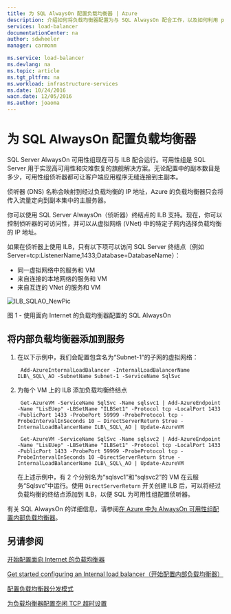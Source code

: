 ```yaml
---
title: 为 SQL AlwaysOn 配置负载均衡器 | Azure
description: 介绍如何将负载均衡器配置为与 SQL AlwaysOn 配合工作，以及如何利用 powershell 为 SQL 实现创建负载均衡器
services: load-balancer
documentationCenter: na
author: sdwheeler
manager: carmonm

ms.service: load-balancer
ms.devlang: na
ms.topic: article
ms.tgt_pltfrm: na
ms.workload: infrastructure-services
ms.date: 10/24/2016
wacn.date: 12/05/2016
ms.author: joaoma
---
```


# 为 SQL AlwaysOn 配置负载均衡器

SQL Server AlwaysOn 可用性组现在可与 ILB 配合运行。可用性组是 SQL Server 用于实现高可用性和灾难恢复的旗舰解决方案。无论配置中的副本数目是多少，可用性组侦听器都可让客户端应用程序无缝连接到主副本。

侦听器 (DNS) 名称会映射到经过负载均衡的 IP 地址，Azure 的负载均衡器只会将传入流量定向到副本集中的主服务器。

你可以使用 SQL Server AlwaysOn（侦听器）终结点的 ILB 支持。现在，你可以控制侦听器的可访问性，并可以从虚拟网络 (VNet) 中的特定子网内选择负载均衡的 IP 地址。

如果在侦听器上使用 ILB，只有以下项可以访问 SQL Server 终结点（例如 Server=tcp:ListenerName,1433;Database=DatabaseName）：

* 同一虚拟网络中的服务和 VM
* 来自连接的本地网络的服务和 VM
* 来自互连的 VNet 的服务和 VM

![ILB\_SQLAO\_NewPic](./media/load-balancer-configure-sqlao/sqlao1.png)  

图 1 - 使用面向 Internet 的负载均衡器配置的 SQL AlwaysOn

## 将内部负载均衡器添加到服务

1. 在以下示例中，我们会配置包含名为“Subnet-1”的子网的虚拟网络：

	    Add-AzureInternalLoadBalancer -InternalLoadBalancerName ILB\_SQL\_AO -SubnetName Subnet-1 -ServiceName SqlSvc

2. 为每个 VM 上的 ILB 添加负载均衡终结点

	    Get-AzureVM -ServiceName SqlSvc -Name sqlsvc1 | Add-AzureEndpoint -Name "LisEUep" -LBSetName "ILBSet1" -Protocol tcp -LocalPort 1433 -PublicPort 1433 -ProbePort 59999 -ProbeProtocol tcp -ProbeIntervalInSeconds 10 – DirectServerReturn $true -InternalLoadBalancerName ILB\_SQL\_AO | Update-AzureVM

 	    Get-AzureVM -ServiceName SqlSvc -Name sqlsvc2 | Add-AzureEndpoint -Name "LisEUep" -LBSetName "ILBSet1" -Protocol tcp -LocalPort 1433 -PublicPort 1433 -ProbePort 59999 -ProbeProtocol tcp -ProbeIntervalInSeconds 10 –DirectServerReturn $true -InternalLoadBalancerName ILB\_SQL\_AO | Update-AzureVM

    在上述示例中，有 2 个分别名为“sqlsvc1”和“sqlsvc2”的 VM 在云服务“Sqlsvc”中运行。使用 `DirectServerReturn` 开关创建 ILB 后，可以将经过负载均衡的终结点添加到 ILB，以便 SQL 为可用性组配置侦听器。

有关 SQL AlwaysOn 的详细信息，请参阅[在 Azure 中为 AlwaysOn 可用性组配置内部负载均衡器](../virtual-machines/virtual-machines-windows-portal-sql-alwayson-int-listener.md)。

## 另请参阅
[开始配置面向 Internet 的负载均衡器](./load-balancer-get-started-internet-arm-ps.md)

[Get started configuring an Internal load balancer（开始配置内部负载均衡器）](./load-balancer-get-started-ilb-arm-ps.md)

[配置负载均衡器分发模式](./load-balancer-distribution-mode.md)

[为负载均衡器配置空闲 TCP 超时设置](./load-balancer-tcp-idle-timeout.md)

<!---HONumber=Mooncake_1128_2016-->